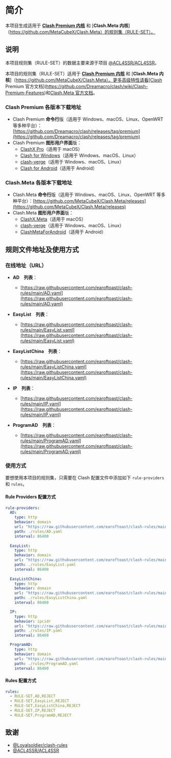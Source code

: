 # 简介

本项目生成适用于 [**Clash Premium 内核**](https://github.com/Dreamacro/clash/releases/tag/premium) 和 [**Clash.Meta 内核**]（https://github.com/MetaCubeX/Clash.Meta）的规则集（RULE-SET）。

## 说明

本项目规则集（RULE-SET）的数据主要来源于项目 [@ACL4SSR/ACL4SSR](https://github.com/ACL4SSR/ACL4SSR/tree/master)。

本项目的规则集（RULE-SET）适用于 [**Clash Premium 内核**](https://github.com/Dreamacro/clash/releases/tag/premium) 和 [**Clash.Meta 内核**]（https://github.com/MetaCubeX/Clash.Meta）。更多高级特性请看[Clash Premium 官方文档](https://github.com/Dreamacro/clash/wiki/Clash-Premium-Features)和[Clash.Meta 官方文档](https://docs.metacubex.one/)。

### Clash Premium 各版本下载地址

- Clash Premium **命令行**版（适用于 Windows、macOS、Linux、OpenWRT 等多种平台）：[https://github.com/Dreamacro/clash/releases/tag/premium](https://github.com/Dreamacro/clash/releases/tag/premium)
- Clash Premium **图形用户界面**版：
  - [ClashX Pro](https://install.appcenter.ms/users/clashx/apps/clashx-pro/distribution_groups/public)（适用于 macOS）
  - [Clash for Windows](https://github.com/Fndroid/clash_for_windows_pkg/releases)（适用于 Windows、macOS、Linux）
  - [clash-verge](https://github.com/zzzgydi/clash-verge/releases)（适用于 Windows、macOS、Linux）
  - [Clash for Android](https://github.com/Kr328/ClashForAndroid/releases)（适用于 Android）

### Clash.Meta 各版本下载地址

- Clash.Meta **命令行**版（适用于 Windows、macOS、Linux、OpenWRT 等多种平台）：[https://github.com/MetaCubeX/Clash.Meta/releases](https://github.com/MetaCubeX/Clash.Meta/releases)
- Clash.Meta **图形用户界面**版：
  - [ClashX.Meta](https://github.com/MetaCubeX/ClashX.Meta/releases)（适用于 macOS）
  - [clash-verge](https://github.com/zzzgydi/clash-verge/releases)（适用于 Windows、macOS、Linux）
  - [ClashMetaForAndroid](https://github.com/MetaCubeX/ClashMetaForAndroid/releases)（适用于 Android）

## 规则文件地址及使用方式

### 在线地址（URL）

- **AD　列表**：
  - [https://raw.githubusercontent.com/earoftoast/clash-rules/main/AD.yaml](https://raw.githubusercontent.com/earoftoast/clash-rules/main/AD.yaml)

- **EasyList　列表**：
  - [https://raw.githubusercontent.com/earoftoast/clash-rules/main/EasyList.yaml](https://raw.githubusercontent.com/earoftoast/clash-rules/main/EasyList.yaml)

- **EasyListChina　列表**：
  - [https://raw.githubusercontent.com/earoftoast/clash-rules/main/EasyListChina.yaml](https://raw.githubusercontent.com/earoftoast/clash-rules/main/EasyListChina.yaml)

- **IP　列表**：
  - [https://raw.githubusercontent.com/earoftoast/clash-rules/main/IP.yaml](https://raw.githubusercontent.com/earoftoast/clash-rules/main/IP.yaml)

- **ProgramAD　列表**：
  - [https://raw.githubusercontent.com/earoftoast/clash-rules/main/ProgramAD.yaml](https://raw.githubusercontent.com/earoftoast/clash-rules/main/ProgramAD.yaml)

### 使用方式

要想使用本项目的规则集，只需要在 Clash 配置文件中添加如下 `rule-providers` 和 `rules`。

#### Rule Providers 配置方式

```yaml
rule-providers:
  AD:
    type: http
    behavior: domain
    url: "https://raw.githubusercontent.com/earoftoast/clash-rules/main/AD.yaml"
    path: ./rules/AD.yaml
    interval: 86400
    
  EasyList:
    type: http
    behavior: domain
    url: "https://raw.githubusercontent.com/earoftoast/clash-rules/main/EasyList.yaml"
    path: ./rules/EasyList.yaml
    interval: 86400
    
  EasyListChina:
    type: http
    behavior: domain
    url: "https://raw.githubusercontent.com/earoftoast/clash-rules/main/EasyListChina.yaml"
    path: ./rules/EasyListChina.yaml
    interval: 86400

  IP:
    type: http
    behavior: ipcidr
    url: "https://raw.githubusercontent.com/earoftoast/clash-rules/main/IP.yaml"
    path: ./rules/IP.yaml
    interval: 86400

  ProgramAD:
    type: http
    behavior: domain
    url: "https://raw.githubusercontent.com/earoftoast/clash-rules/main/ProgramAD.yaml"
    path: ./rules/ProgramAD.yaml
    interval: 86400
```

#### Rules 配置方式

```yaml
rules:
  - RULE-SET,AD,REJECT
  - RULE-SET,EasyList,REJECT
  - RULE-SET,EasyListChina,REJECT
  - RULE-SET,IP,REJECT
  - RULE-SET,ProgramAD,REJECT
```

## 致谢

- [@Loyalsoldier/clash-rules](https://github.com/Loyalsoldier/clash-rules)
- [@ACL4SSR/ACL4SSR](https://github.com/ACL4SSR/ACL4SSR/tree/master)
